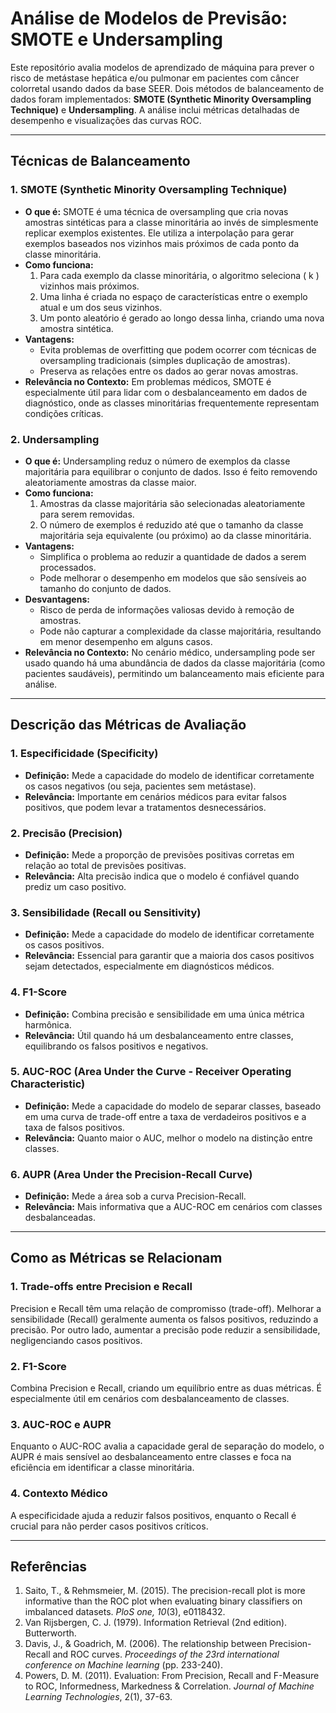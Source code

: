 # **Análise de Modelos de Previsão: SMOTE e Undersampling**

Este repositório avalia modelos de aprendizado de máquina para prever o risco de metástase hepática e/ou pulmonar em pacientes com câncer colorretal usando dados da base SEER. Dois métodos de balanceamento de dados foram implementados: **SMOTE (Synthetic Minority Oversampling Technique)** e **Undersampling**. A análise inclui métricas detalhadas de desempenho e visualizações das curvas ROC.

---

## **Técnicas de Balanceamento**

### **1. SMOTE (Synthetic Minority Oversampling Technique)**
- **O que é:** SMOTE é uma técnica de oversampling que cria novas amostras sintéticas para a classe minoritária ao invés de simplesmente replicar exemplos existentes. Ele utiliza a interpolação para gerar exemplos baseados nos vizinhos mais próximos de cada ponto da classe minoritária.
- **Como funciona:**
  1. Para cada exemplo da classe minoritária, o algoritmo seleciona \( k \) vizinhos mais próximos.
  2. Uma linha é criada no espaço de características entre o exemplo atual e um dos seus vizinhos.
  3. Um ponto aleatório é gerado ao longo dessa linha, criando uma nova amostra sintética.
- **Vantagens:**
  - Evita problemas de overfitting que podem ocorrer com técnicas de oversampling tradicionais (simples duplicação de amostras).
  - Preserva as relações entre os dados ao gerar novas amostras.
- **Relevância no Contexto:** Em problemas médicos, SMOTE é especialmente útil para lidar com o desbalanceamento em dados de diagnóstico, onde as classes minoritárias frequentemente representam condições críticas.

### **2. Undersampling**
- **O que é:** Undersampling reduz o número de exemplos da classe majoritária para equilibrar o conjunto de dados. Isso é feito removendo aleatoriamente amostras da classe maior.
- **Como funciona:**
  1. Amostras da classe majoritária são selecionadas aleatoriamente para serem removidas.
  2. O número de exemplos é reduzido até que o tamanho da classe majoritária seja equivalente (ou próximo) ao da classe minoritária.
- **Vantagens:**
  - Simplifica o problema ao reduzir a quantidade de dados a serem processados.
  - Pode melhorar o desempenho em modelos que são sensíveis ao tamanho do conjunto de dados.
- **Desvantagens:**
  - Risco de perda de informações valiosas devido à remoção de amostras.
  - Pode não capturar a complexidade da classe majoritária, resultando em menor desempenho em alguns casos.
- **Relevância no Contexto:** No cenário médico, undersampling pode ser usado quando há uma abundância de dados da classe majoritária (como pacientes saudáveis), permitindo um balanceamento mais eficiente para análise.

---

## **Descrição das Métricas de Avaliação**

### **1. Especificidade (Specificity)**
- **Definição:** Mede a capacidade do modelo de identificar corretamente os casos negativos (ou seja, pacientes sem metástase).
- **Relevância:** Importante em cenários médicos para evitar falsos positivos, que podem levar a tratamentos desnecessários.

### **2. Precisão (Precision)**
- **Definição:** Mede a proporção de previsões positivas corretas em relação ao total de previsões positivas.
- **Relevância:** Alta precisão indica que o modelo é confiável quando prediz um caso positivo.

### **3. Sensibilidade (Recall ou Sensitivity)**
- **Definição:** Mede a capacidade do modelo de identificar corretamente os casos positivos.
- **Relevância:** Essencial para garantir que a maioria dos casos positivos sejam detectados, especialmente em diagnósticos médicos.

### **4. F1-Score**
- **Definição:** Combina precisão e sensibilidade em uma única métrica harmônica.
- **Relevância:** Útil quando há um desbalanceamento entre classes, equilibrando os falsos positivos e negativos.

### **5. AUC-ROC (Area Under the Curve - Receiver Operating Characteristic)**
- **Definição:** Mede a capacidade do modelo de separar classes, baseado em uma curva de trade-off entre a taxa de verdadeiros positivos e a taxa de falsos positivos.
- **Relevância:** Quanto maior o AUC, melhor o modelo na distinção entre classes.

### **6. AUPR (Area Under the Precision-Recall Curve)**
- **Definição:** Mede a área sob a curva Precision-Recall.
- **Relevância:** Mais informativa que a AUC-ROC em cenários com classes desbalanceadas.

---

## **Como as Métricas se Relacionam**

### **1. Trade-offs entre Precision e Recall**
Precision e Recall têm uma relação de compromisso (trade-off). Melhorar a sensibilidade (Recall) geralmente aumenta os falsos positivos, reduzindo a precisão. Por outro lado, aumentar a precisão pode reduzir a sensibilidade, negligenciando casos positivos. 

### **2. F1-Score**
Combina Precision e Recall, criando um equilíbrio entre as duas métricas. É especialmente útil em cenários com desbalanceamento de classes.

### **3. AUC-ROC e AUPR**
Enquanto o AUC-ROC avalia a capacidade geral de separação do modelo, o AUPR é mais sensível ao desbalanceamento entre classes e foca na eficiência em identificar a classe minoritária.

### **4. Contexto Médico**
A especificidade ajuda a reduzir falsos positivos, enquanto o Recall é crucial para não perder casos positivos críticos.

---

## **Referências**

1. Saito, T., & Rehmsmeier, M. (2015). The precision-recall plot is more informative than the ROC plot when evaluating binary classifiers on imbalanced datasets. *PloS one, 10*(3), e0118432.  
2. Van Rijsbergen, C. J. (1979). Information Retrieval (2nd edition). Butterworth.  
3. Davis, J., & Goadrich, M. (2006). The relationship between Precision-Recall and ROC curves. *Proceedings of the 23rd international conference on Machine learning* (pp. 233-240).  
4. Powers, D. M. (2011). Evaluation: From Precision, Recall and F-Measure to ROC, Informedness, Markedness & Correlation. *Journal of Machine Learning Technologies*, 2(1), 37-63.
